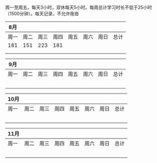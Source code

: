 周一至周五，每天3小时，双休每天5小时。每周总计学习时长不低于25小时（1500分钟）。每天记录，不允许拖沓

| 8月  |      |      |      |      |      |      |      |
| ---- | ---- | ---- | ---- | ---- | ---- | ---- | ---- |
| 周一 | 周二 | 周三 | 周四 | 周五 | 周六 | 周日 | 总计 |
| 181  | 151  | 223  | 181  |      |      |      |      |
|      |      |      |      |      |      |      |      |
|      |      |      |      |      |      |      |      |

| 9月  |      |      |      |      |      |      |      |
| ---- | ---- | ---- | ---- | ---- | ---- | ---- | ---- |
| 周一 | 周二 | 周三 | 周四 | 周五 | 周六 | 周日 | 总计 |
|      |      |      |      |      |      |      |      |
|      |      |      |      |      |      |      |      |
|      |      |      |      |      |      |      |      |
|      |      |      |      |      |      |      |      |
|      |      |      |      |      |      |      |      |

| 10月 |      |      |      |      |      |      |      |
| ---- | ---- | ---- | ---- | ---- | ---- | ---- | ---- |
| 周一 | 周二 | 周三 | 周四 | 周五 | 周六 | 周日 | 总计 |
|      |      |      |      |      |      |      |      |
|      |      |      |      |      |      |      |      |
|      |      |      |      |      |      |      |      |
|      |      |      |      |      |      |      |      |
|      |      |      |      |      |      |      |      |

| 11月 |      |      |      |      |      |      |      |
| ---- | ---- | ---- | ---- | ---- | ---- | ---- | ---- |
| 周一 | 周二 | 周三 | 周四 | 周五 | 周六 | 周日 | 总计 |
|      |      |      |      |      |      |      |      |
|      |      |      |      |      |      |      |      |
|      |      |      |      |      |      |      |      |
|      |      |      |      |      |      |      |      |
|      |      |      |      |      |      |      |      |







